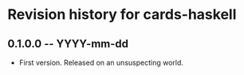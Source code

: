 # Revision history for cards-haskell

## 0.1.0.0 -- YYYY-mm-dd

* First version. Released on an unsuspecting world.
